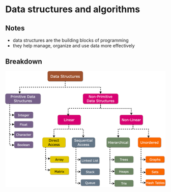 # Data structures and algorithms

## Notes

- data structures are the building blocks of programming
- they help manage, organize and use data more effectively

## Breakdown

![](./types-of-ds.png)
